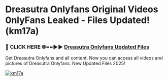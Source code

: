 # Dreasutra Onlyfans Original Videos 0nlyFans Leaked - Files Updated! (km17a)

<h3>🔴 CLICK HERE 🌐==►► <a href="https://tinyurl.com/2m67pmp6" rel="nofollow">Dreasutra Onlyfans Updated Files</a></h3>

Get Dreasutra Onlyfans and all content. Now you can access all videos and pictures of Dreasutra Onlyfans. New Updated Files 2025!

[![km17a](https://i.imgur.com/H4QAA4z.gif)](https://tinyurl.com/2m67pmp6)